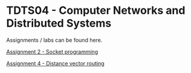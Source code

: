 # TDTS04 - Computer Networks and Distributed Systems



Assignments / labs can be found here.

[Assignment 2 - Socket programming](https://github.com/FraudMomo/TDTS04/tree/assignment-2)

[Assignment 4 - Distance vector routing](https://github.com/FraudMomo/TDTS04/tree/assignment-4)
